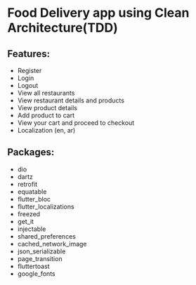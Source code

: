 # Food Delivery app using Clean Architecture(TDD)

## Features:

* Register
* Login
* Logout
* View all restaurants
* View restaurant details and products
* View product details
* Add product to cart
* View your cart and proceed to checkout
* Localization (en, ar)

## Packages:

* dio
* dartz
* retrofit
* equatable
* flutter_bloc
* flutter_localizations
* freezed
* get_it
* injectable
* shared_preferences
* cached_network_image
* json_serializable
* page_transition
* fluttertoast
* google_fonts
